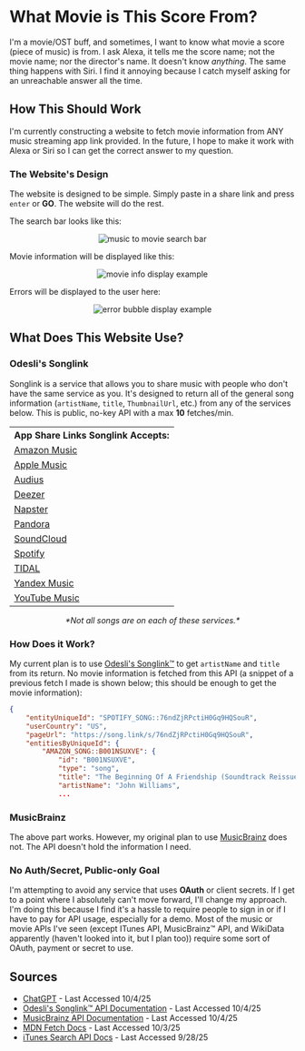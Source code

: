# What Movie is This Score From?
I'm a movie/OST buff, and sometimes, I want to know what movie a score (piece of music) is from. I ask Alexa, it tells me the score name; not the movie name; nor the director's name. It doesn't know *anything*. The same thing happens with Siri. I find it annoying because I catch myself asking for an unreachable answer all the time.

## How This Should Work
I'm currently constructing a website to fetch movie information from ANY music streaming app link provided. In the future, I hope to make it work with Alexa or Siri so I can get the correct answer to my question.
### The Website's Design
The website is designed to be simple. Simply paste in a share link and press `enter` or **GO**. The website will do the rest.

The search bar looks like this:

<p align="center">
    <img alt="music to movie search bar" src="https://i.imgur.com/wltXuoC.png" />
</p>

Movie information will be displayed like this:

<p align="center">
    <img alt="movie info display example" src="https://i.imgur.com/01cZCeh.png" />
</p>

Errors will be displayed to the user here:

<p align="center">
    <img alt="error bubble display example" src="https://i.imgur.com/G1WvWNH.png" />
</p>

## What Does This Website Use?
### Odesli's Songlink
Songlink is a service that allows you to share music with people who don't have the same service as you. It's designed to return all of the general song information (`artistName`, `title`, `ThumbnailUrl`, etc.) from any of the services below. This is public, no-key API with a max **10** fetches/min.
<table align="center">
    <tr><th>App Share Links Songlink Accepts:</th></tr>
    <tr><td><a href="https://music.amazon.com">Amazon Music</a></td></tr>
    <tr><td><a href="https://music.apple.com">Apple Music</a></td></tr>
    <tr><td><a href="https://audius.co">Audius</a></td></tr>
    <tr><td><a href="https://www.deezer.com">Deezer</a></td></tr>
    <tr><td><a href="https://www.napster.com">Napster</a></td></tr>
    <tr><td><a href="https://www.pandora.com">Pandora</a></td></tr>
    <tr><td><a href="https://soundcloud.com">SoundCloud</a></td></tr>
    <tr><td><a href="https://open.spotify.com">Spotify</a></td></tr>
    <tr><td><a href="https://tidal.com">TIDAL</a></td></tr>
    <tr><td><a href="https://music.yandex.com">Yandex Music</a></td></tr>
    <tr><td><a href="https://music.youtube.com">YouTube Music</a></td></tr>
</table>

<p align="center"><em>*Not all songs are on each of these services.*</em></p>

### How Does it Work?
My current plan is to use [Odesli's Songlink™](www.notion.so/d0ebe08a5e304a55928405eb682f6741) to get `artistName` and `title` from its return. No movie information is fetched from this API (a snippet of a previous fetch I made is shown below; this should be enough to get the movie information):

```json
{
    "entityUniqueId": "SPOTIFY_SONG::76ndZjRPctiH0Gq9HQSouR",
    "userCountry": "US",
    "pageUrl": "https://song.link/s/76ndZjRPctiH0Gq9HQSouR",
    "entitiesByUniqueId": {
        "AMAZON_SONG::B001NSUXVE": {
            "id": "B001NSUXVE",
            "type": "song",
            "title": "The Beginning Of A Friendship (Soundtrack Reissue (2002))",
            "artistName": "John Williams",
            ...
```
### MusicBrainz
The above part works. However, my original plan to use [MusicBrainz](https://musicbrainz.org) does not. The API doesn't hold the information I need.

### No Auth/Secret, Public-only Goal
I'm attempting to avoid any service that uses **OAuth** or client secrets. If I get to a point where I absolutely can't move forward, I'll change my approach. I'm doing this because I find it's a hassle to require people to sign in or if I have to pay for API usage, especially for a demo. Most of the music or movie APIs I've seen (except ITunes API, MusicBrainz™ API, and WikiData apparently (haven't looked into it, but I plan too)) require some sort of OAuth, payment or secret to use.  


## Sources
- [ChatGPT](https://chatgpt.com) - Last Accessed 10/4/25
- [Odesli's Songlink™ API Documentation](https://notion.so/d0ebe08a5e304a55928405eb682f6741) - Last Accessed 10/4/25
- [MusicBrainz API Documentation](https://musicbrainz.org/doc/MusicBrainz_API) - Last Accessed 10/4/25
- [MDN Fetch Docs](https://developer.mozilla.org/en-US/docs/Web/API/Fetch_API/Using_Fetch) - Last Accessed 10/3/25
- [iTunes Search API Docs](https://developer.apple.com/) - Last Accessed 9/28/25
